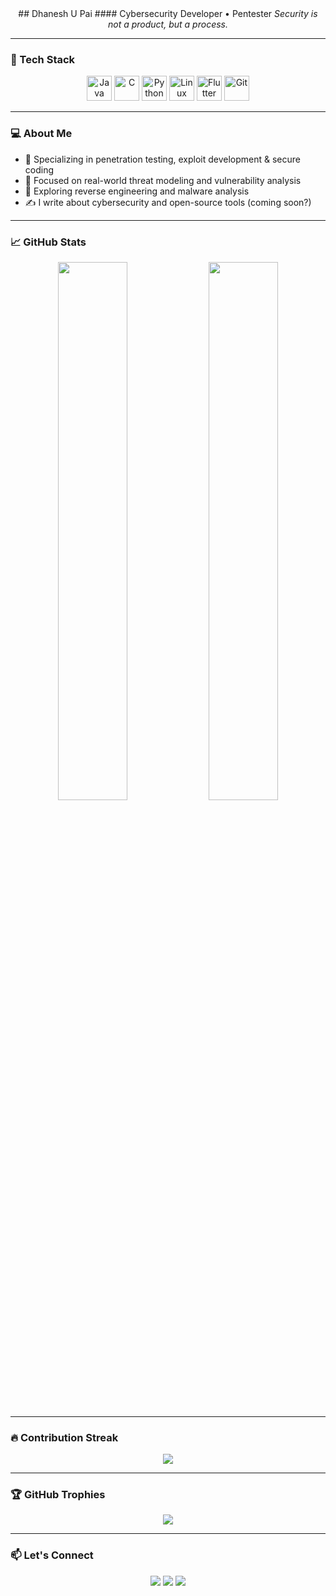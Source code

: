 <div align="center">
  ## Dhanesh U Pai
  #### Cybersecurity Developer • Pentester
  <i>Security is not a product, but a process.</i>
</div>

---

### 🧰 Tech Stack

<div align="center">
  <img src="https://cdn.jsdelivr.net/gh/devicons/devicon/icons/java/java-original.svg" width="40" title="Java"/>
  <img src="https://cdn.jsdelivr.net/gh/devicons/devicon/icons/c/c-original.svg" width="40" title="C"/>
  <img src="https://cdn.jsdelivr.net/gh/devicons/devicon/icons/python/python-original.svg" width="40" title="Python"/>
  <img src="https://cdn.jsdelivr.net/gh/devicons/devicon/icons/linux/linux-original.svg" width="40" title="Linux"/>
  <img src="https://cdn.jsdelivr.net/gh/devicons/devicon/icons/flutter/flutter-original.svg" width="40" title="Flutter"/>
  <img src="https://cdn.jsdelivr.net/gh/devicons/devicon/icons/git/git-original.svg" width="40" title="Git"/>
</div>

---

### 💻 About Me

- 🔐 Specializing in penetration testing, exploit development & secure coding
- 🎯 Focused on real-world threat modeling and vulnerability analysis
- 🧪 Exploring reverse engineering and malware analysis
- ✍️ I write about cybersecurity and open-source tools (coming soon?)

---

### 📈 GitHub Stats

<div align="center">
  <img src="https://github-readme-stats.vercel.app/api?username=cxuri&show_icons=true&theme=radical&hide_border=true" width="47%"/>
  <img src="https://github-readme-stats.vercel.app/api/top-langs/?username=cxuri&layout=compact&theme=radical&hide_border=true" width="47%"/>
</div>

---

### 🔥 Contribution Streak

<div align="center">
  <img src="https://github-readme-streak-stats.herokuapp.com?user=cxuri&theme=radical&hide_border=true"/>
</div>

---

### 🏆 GitHub Trophies

<div align="center">
  <img src="https://github-profile-trophy.vercel.app/?username=cxuri&theme=radical&no-bg=true&no-frame=true&margin-w=10"/>
</div>

---

### 📫 Let's Connect

<div align="center">
  <!-- Replace with your real links if you want -->
  <a href="https://linkedin.com/in/your-link"><img src="https://img.shields.io/badge/LinkedIn-blue?style=flat&logo=linkedin"></a>
  <a href="mailto:you@example.com"><img src="https://img.shields.io/badge/Email-Dhanesh-red?style=flat&logo=gmail"></a>
  <a href="https://yourportfolio.com"><img src="https://img.shields.io/badge/Portfolio-black?style=flat&logo=firefox-browser"></a>
</div>
